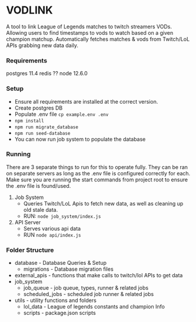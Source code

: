 # VODLINK

A tool to link League of Legends matches to twitch streamers VODs.
Allowing users to find timestamps to vods to watch based on a given champion matchup.
Automatically fetches matches & vods from Twitch/LoL APIs grabbing new data daily.

### Requirements

postgres 11.4
redis ??
node 12.6.0

### Setup

- Ensure all requirements are installed at the correct version.
- Create postgres DB
- Populate .env file `cp example.env .env`
- `npm install`
- `npm run migrate_database`
- `npm run seed-database`
- You can now run job system to populate the database

### Running

There are 3 separate things to run for this to operate fully.
They can be ran on separate servers as long as the .env file is configured correctly for each.
Make sure you are running the start commands from project root to ensure the .env file is found/used.

1. Job System
   - Queries Twitch/LoL Apis to fetch new data, as well as cleaning up old stale data.
   - RUN: `node job_system/index.js`
2. API Server
   - Serves various api data
   - RUN `node api/index.js`

### Folder Structure

- database - Database Queries & Setup
  - migrations - Database migration files
- external_apis - functions that make calls to twitch/lol APIs to get data
- job_system
  - job_queue - job queue, types, runner & related jobs
  - scheduled_jobs - scheduled job runner & related jobs
- utils - utility functions and folders
  - lol_data - League of legends constants and champion Info
  - scripts - package.json scripts
